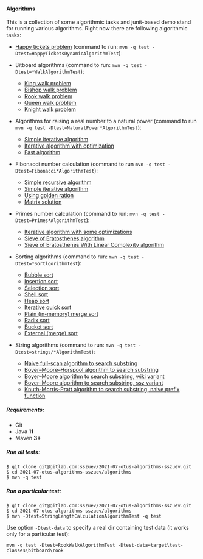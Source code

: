 #### Algorithms

This is a collection of some algorithmic tasks and junit-based demo stand for running various algorithms.
Right now there are following algorithmic tasks:

- [Happy tickets problem](src/main/java/com/gitlab/sszuev/tasks/tickets/HappyTicketsDynamicAlgorithm.java) (command to
  run: `mvn -q test -Dtest=HappyTicketsDynamicAlgorithmTest`)
- Bitboard algorithms (command to run: `mvn -q test -Dtest=*WalkAlgorithmTest`):
  * [King walk problem](src/main/java/com/gitlab/sszuev/tasks/bitboard/KingWalkAlgorithm.java)
  * [Bishop walk problem](src/main/java/com/gitlab/sszuev/tasks/bitboard/BishopWalkAlgorithm.java)
  * [Rook walk problem](src/main/java/com/gitlab/sszuev/tasks/bitboard/RookWalkAlgorithm.java)
  * [Queen walk problem](src/main/java/com/gitlab/sszuev/tasks/bitboard/QueenWalkAlgorithm.java)
  * [Knight walk problem](src/main/java/com/gitlab/sszuev/tasks/bitboard/KnightWalkAlgorithm.java)

- Algorithms for raising a real number to a natural power (command to
  run `mvn -q test -Dtest=NaturalPower*AlgorithmTest`):
  * [Simple iterative algorithm](src/main/java/com/gitlab/sszuev/tasks/algebraic/power/NaturalPowerSimpleIterativeAlgorithm.java)
  * [Iterative algorithm with optimization](src/main/java/com/gitlab/sszuev/tasks/algebraic/power/NaturalPowerOptimizedIterativeAlgorithm.java)
  * [Fast algorithm](src/main/java/com/gitlab/sszuev/tasks/algebraic/power/NaturalPowerFastAlgorithm.java)

- Fibonacci number calculation (command to run `mvn -q test -Dtest=Fibonacci*AlgorithmTest`):
  * [Simple recursive algorithm](src/main/java/com/gitlab/sszuev/tasks/algebraic/fibonacci/FibonacciRecursiveAlgorithm.java)
  * [Simple iterative algorithm](src/main/java/com/gitlab/sszuev/tasks/algebraic/fibonacci/FibonacciIterativeAlgorithm.java)
  * [Using golden ration](src/main/java/com/gitlab/sszuev/tasks/algebraic/fibonacci/FibonacciGoldenRationAlgorithm.java)
  * [Matrix solution](src/main/java/com/gitlab/sszuev/tasks/algebraic/fibonacci/FibonacciMatrixAlgorithm.java)

- Primes number calculation (command to run: `mvn -q test -Dtest=Primes*AlgorithmTest`):
  * [Iterative algorithm with some optimizations](src/main/java/com/gitlab/sszuev/tasks/algebraic/primes/PrimesOptimizedIterativeAlgorithm.java)
  * [Sieve of Eratosthenes algorithm](src/main/java/com/gitlab/sszuev/tasks/algebraic/primes/PrimesSieveOfEratosthenesAlgorithm.java)
  * [Sieve of Eratosthenes With Linear Complexity algorithm](src/main/java/com/gitlab/sszuev/tasks/algebraic/primes/PrimesSieveOfEratosthenesLinearTimeAlgorithm.java) 

- Sorting algorithms (command to run: `mvn -q test -Dtest=*SortlgorithmTest`):
  * [Bubble sort](src/main/java/com/gitlab/sszuev/tasks/sorting/BubbleSortAlgorithm.java)
  * [Insertion sort](src/main/java/com/gitlab/sszuev/tasks/sorting/InsertionSortAlgorithm.java)
  * [Selection sort](src/main/java/com/gitlab/sszuev/tasks/sorting/SelectionSortAlgorithm.java)
  * [Shell sort](src/main/java/com/gitlab/sszuev/tasks/sorting/ShellSortAlgorithm.java)
  * [Heap sort](src/main/java/com/gitlab/sszuev/tasks/sorting/HeapSortAlgorithm.java)
  * [Iterative quick sort](src/main/java/com/gitlab/sszuev/tasks/sorting/IterativeQuickSortAlgorithm.java)
  * [Plain (in-memory) merge sort](src/main/java/com/gitlab/sszuev/tasks/sorting/MergeSortAlgorithm.java)
  * [Radix sort](src/main/java/com/gitlab/sszuev/tasks/sorting/RadixSortAlgorithm.java)
  * [Bucket sort](src/main/java/com/gitlab/sszuev/tasks/sorting/BucketSortAlgorithm.java)
  * [External (merge) sort](src/main/java/com/gitlab/sszuev/tasks/sorting/ExternalSortAlgorithm.java)

- String algorithms (command to run: `mvn -q test -Dtest=strings/*AlgorithmTest`):
  * [Naive full-scan algorithm to search substring](src/main/java/com/gitlab/sszuev/tasks/strings/NaiveSubstringFindOneAlgorithm.java)
  * [Boyer–Moore–Horspool algorithm to search substring](src/main/java/com/gitlab/sszuev/tasks/strings/BMHSubstringFindOneAlgorithm.java)
  * [Boyer–Moore algorithm to search substring, wiki variant](src/main/java/com/gitlab/sszuev/tasks/strings/WikiBMSubstringFindOneAlgorithm.java)
  * [Boyer–Moore algorithm to search substring, ssz variant](src/main/java/com/gitlab/sszuev/tasks/strings/MyBMSubstringFindOneAlgorithm.java)
  * [Knuth-Morris-Pratt algorithm to search substring, naive prefix function](src/main/java/com/gitlab/sszuev/tasks/strings/SimpleKMKSubstringFindAllAlgorithm.java)

##### Requirements:

- Git
- Java **11**
- Maven **3+**

##### Run all tests:

```
$ git clone git@gitlab.com:sszuev/2021-07-otus-algorithms-sszuev.git
$ cd 2021-07-otus-algorithms-sszuev/algorithms
$ mvn -q test
```

##### Run a particular test:

```
$ git clone git@gitlab.com:sszuev/2021-07-otus-algorithms-sszuev.git
$ cd 2021-07-otus-algorithms-sszuev/algorithms
$ mvn -Dtest=StringLengthCalculationAlgorithmTest -q test
```

Use option `-Dtest-data` to specify a real dir containing test data (it works only for a particular test):

```
mvn -q test -Dtest=RookWalkAlgorithmTest -Dtest-data=target\test-classes\bitboard\rook
``` 